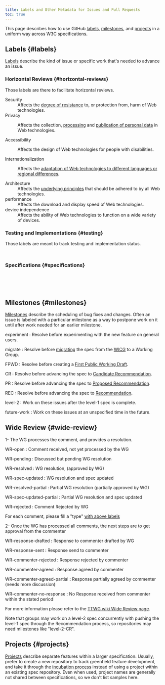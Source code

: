 ```yaml
---
title: Labels and Other Metadata for Issues and Pull Requests
toc: true
---
```


This page describes how to use GitHub [labels](#labels), [milestones](#milestones), and [projects](#projects) in a uniform way across W3C specifications.

## Labels {#labels}

[Labels](https://help.github.com/articles/creating-and-editing-labels-for-issues-and-pull-requests/) describe the kind of issue or specific work that's needed to advance an issue.

### Horizontal Reviews {#horizontal-reviews}

Those labels are there to facilitate horizontal reviews.

  <dl id="hr-labels">
    <dt class='security'>Security</dt>
    <dd>Affects the <a href='https://www.w3.org/TR/security-privacy-questionnaire/'>degree of resistance</a> to, or protection from, harm of Web technologies.</dd>
    <dt class='privacy'>Privacy</dt>
    <dd>
      <p>
        Affects the collection, <a href='https://www.w3.org/TR/fingerprinting-guidance/'>processing</a> and  <a href='https://www.w3.org/TR/security-privacy-questionnaire/'>publication of personal data</a> in Web technologies.
      </p>
    </dd>
    <dt class='a11y'>Accessibility</dt>
    <dd>
      <p>Affects the design of Web technologies for people with disabilities.</p>
    </dd>
    <dt class='i18n'>Internationalization</dt>
    <dd>
      <p>Affects the <a href='https://www.w3.org/International/review-request'>adaptation of Web technologies to different languages or regional differences</a>.</p>
    </dd>
    <dt class='tag'>Architecture</dt>
    <dd>Affects the <a href='https://www.w3.org/TR/design-principles/'>underlying principles</a> that should be adhered to by all Web technologies.</dd>
    <dt>performance</dt>
    <dd>Affects the download and display speed of Web technologies.</dd>
    <dt>device independence</dt>
    <dd>Affects the ability of Web technologies to function on a wide variety of devices.</dd>
  </dl>

### Testing and Implementations {#testing}

Those labels are meant to track testing and implementation status.

  <dl class='labels'>
    <dt data-label="needs tests"></dt>
    <dt data-label="needs implementation"></dt>
    <dt data-label="test:missing-coverage"></dt>
  </dl>

### Specifications {#specifications}

  <dl class='labels'>
    <dt data-label="editorial"></dt>
    <dt data-label="substantive"></dt>
    <dt data-label="bug"></dt>
    <dt data-label="enhancement"></dt>
    <dt data-label="help wanted"></dt>
    <dt data-label="Closed Rejected as Invalid"></dt>
    <dt data-label="Closed as Duplicate"></dt>
    <dt data-label="Closed Rejected as Wontfix"></dt>
    <dt data-label="w3c"></dt>
    <dt data-label="Errata"></dt>
    <dt data-label="ErratumRaised"></dt>
  </dl>

## Milestones {#milestones}

[Milestones](https://help.github.com/articles/tracking-the-progress-of-your-work-with-milestones/) describe the scheduling of bug fixes and changes. Often an issue is labeled with a particular milestone as a way to postpone work on it until after work needed for an earlier milestone.

experiment
: Resolve before experimenting with the new feature on general users.

migrate
: Resolve before [migrating](https://wicg.github.io/admin/intent-to-migrate.html) the spec from the [WICG](https://www.w3.org/community/wicg/) to a Working Group.

FPWD
: Resolve before creating a [First Public Working Draft](https://www.w3.org/policies/process/#first-wd).

CR
: Resolve before advancing the spec to [Candidate Recommendation](https://www.w3.org/policies/process/#candidate-rec).

PR
: Resolve before advancing the spec to [Proposed Recommendation](https://www.w3.org/policies/process/#rec-pr).

REC
: Resolve before advancing the spec to [Recommendation](https://www.w3.org/policies/process/#rec-publication).

level-2
: Work on these issues after the level-1 spec is complete.

future-work
: Work on these issues at an unspecified time in the future.

## Wide Review {#wide-review}

1- The WG processes the comment, and provides a resolution.

WR-open
: Comment received, not yet processed by the WG

WR-pending
: Discussed but pending WG resolution

WR-resolved
: WG resolution, (approved by WG)

WR-spec-updated
: WG resolution and spec updated

WR-resolved-partial
: Partial WG resolution (partially approved by WG)

WR-spec-updated-partial
: Partial WG resolution and spec updated

WR-rejected
: Comment Rejected by WG

For each comment, please fill a "type" [with above labels](#type)

2- Once the WG has processed all comments, the next steps are to get approval from the commenter

WR-response-drafted
: Response to commenter drafted by WG

WR-response-sent
: Response send to commenter

WR-commenter-rejected
: Response rejected by commenter

WR-commenter-agreed
: Response agreed by commenter

WR-commenter-agreed-partial
: Response partially agreed by commenter (needs more discussion)

WR-commenter-no-response
: No Response received from commenter within the stated period

For more information please refer to the [TTWG wiki Wide Review page](https://www.w3.org/wiki/TimedText/TTML2_Wide_Review).

Note that groups may work on a level-2 spec concurrently with pushing the level-1 spec through the Recommendation process, so repositories may need milestones like "level-2-CR".

## Projects {#projects}

[Projects](https://help.github.com/articles/tracking-the-progress-of-your-work-with-project-boards/) describe separate features within a larger specification. Usually, prefer to create a new repository to track greenfield feature development, and take it through the [incubation process](https://www.w3.org/blog/2015/wicg/) instead of using a project within an existing spec repository. Even when used, project names are generally not shared between specifications, so we don't list samples here.

<script>
// Expects an RRGGBB hex color without the '#'.
function isDark(rgbColor) {
  const r = parseInt(rgbColor.slice(0,2), 16);
  const g = parseInt(rgbColor.slice(2,4), 16);
  const b = parseInt(rgbColor.slice(4,6), 16);
  // The threshold value is where the contrast against white (luminance 1) is the same as the
  // contrast against black (luminance 0): 1.05/(threshold+.05) == (threshold+.05)/.05.
  return luminance(r,g,b) < 0.18;
}
// From https://www.w3.org/TR/WCAG21/#dfn-relative-luminance.
function linearize(component) {
  const fracComponent = component/255;
  if (fracComponent < 0.04045) return fracComponent/12.92;
  return Math.pow((fracComponent+0.055)/1.055, 2.4);
}
function luminance(r, g, b) {
  return .2126*linearize(r) + .7152*linearize(g) + .0722*linearize(b);
}

// Populate label descriptions.
(async function() {
  /** @type {Array} */
  const labels = await (await fetch("https://w3c.github.io/common-labels.json")).json();

  // Populate simple labels.
  for (const dt of document.querySelectorAll("[data-label]")) {
    const label = labels.find(l=>l.name === dt.dataset.label);
    if (!label) continue;
    dt.id = dt.dataset.label.replaceAll(/\W+/g, '-').toLowerCase();
    dt.style.backgroundColor = `#${label.color}`;
    dt.classList.add('tag');
    dt.classList.toggle('darkBg', isDark(label.color));
    dt.textContent = label.name;
    const dd = document.createElement('dd');
    if (label.longdesc) {
      dd.innerHTML = label.longdesc;
    } else {
      dd.textContent = label.description;
    }
    dt.insertAdjacentElement('afterend', dd);
  }

  // Populate horizontal reviews.
  const dts = document.querySelectorAll("#hr-labels dt");
  for (const dt of dts) {
    let className = dt.className;
    if (className) {
      let dd = dt.nextElementSibling;
      let entries = "<dl class='labels'>";
      labels.forEach(label => {
        if (label.name.indexOf(className) === 0) {
          let sublabel = label.name.substring(className.length+1);
          entries+= `<dt id='${label.name}' class='tag' style='background-color: #${label.color}'>
            <a href='https://github.com/${label.repo}/issues/?q=label%3A${sublabel}'>${label.name}</a></dt>
           <dd><p>${label.longdesc}</p><p>Color: #${label.color}</p></dd>`;
        }
      })
      let div = document.createElement("div");
      div.innerHTML = entries;
      dd.appendChild(div);
    }
  }
})();
</script>

<style>
  .darkBg { color: white; }
  dl.labels dt {
    border-radius: 1.5rem;
    padding: 0.15rem 0.8rem;
  }
</style>

